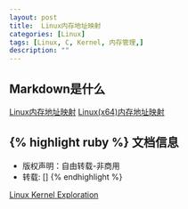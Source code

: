 ```yaml
---
layout: post
title:  Linux内存地址映射
categories: [Linux]
tags: [Linux, C, Kernel, 内存管理,]
description: ""
---
```


## Markdown是什么


[Linux内存地址映射](/docments/Linux_Memory_Address_Mapping.pdf)
[Linux(x64)内存地址映射](/docments/Linux_x64_Memory_Address_Mapping.pdf)



{% highlight ruby %}
文档信息
--------------
* 版权声明：自由转载-非商用
* 转载: []
{% endhighlight %}

[Linux Kernel Exploration](http://ilinuxkernel.com/)

[jekyll]:      http://jekyllrb.com
[jekyll-gh]:   https://github.com/jekyll/jekyll
[jekyll-help]: https://github.com/jekyll/jekyll-help
